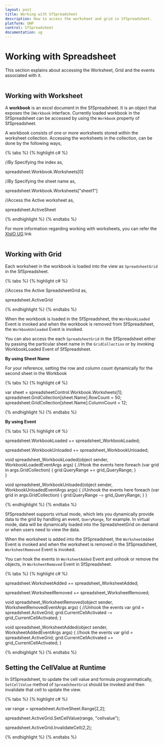 ```yaml
---
layout: post
title: Working with SfSpreadsheet 
description: How to access the worksheet and grid in SfSpreadsheet.
platform: UWP
control: SfSpreadsheet
documentation: ug
---
```


# Working with Spreadsheet
 This section explains about accessing the Worksheet, Grid and the events associated with it.
<br/>
<br/>

## Working with Worksheet

A __workbook__ is an excel document in the SfSpreadsheet. It is an object that exposes the `IWorkbook` interface. Currently loaded workbook in the SfSpreadsheet can be accessed by using the `Workbook` property of SfSpreadsheet.

A workbook consists of one or more worksheets stored within the worksheet collection. Accessing the worksheets in the collection, can be done by the following ways,

{% tabs %}
{% highlight c# %}

//By Specifying the index as,

spreadsheet.Workbook.Worksheets[0]

//By Specifying the sheet name as,

spreadsheet.Workbook.Worksheets["sheet1"]

//Access the Active worksheet as,

spreadsheet.ActiveSheet
      
{% endhighlight %}
{% endtabs %}

For more information regarding working with worksheets, you can refer the [XlsIO UG](http://help.syncfusion.com/file-formats/xlsio/overview) link
<br/>
<br/>

## Working with Grid

Each worksheet in the workbook is loaded into the view as `SpreadsheetGrid` in the SfSpreadsheet.

{% tabs %}
{% highlight c# %}

//Access the Active SpreadsheetGrid as,

spreadsheet.ActiveGrid

{% endhighlight %}
{% endtabs %}

When the workbook is loaded in the SfSpreadsheet, the `WorkbookLoaded` Event is invoked and when the workbook is removed from SfSpreadsheet, the `WorkbookUnloaded` Event is invoked.

You can also access the each `SpreadsheetGrid` in the SfSpreadsheet either by passing the particular sheet name in the `GridCollection` or by invoking WorkbookLoaded Event of SfSpreadsheet. 

**By using Sheet Name**

For your reference, setting the row and column count dynamically for the second sheet in the Workbook

{% tabs %}
{% highlight c# %}

var sheet = spreadsheetControl.Workbook.Worksheets[1];
spreadsheet.GridCollection[sheet.Name].RowCount = 50;
spreadsheet.GridCollection[sheet.Name].ColumnCount = 12;

{% endhighlight %}
{% endtabs %} 

**By using Event**

{% tabs %}
{% highlight c# %}

spreadsheet.WorkbookLoaded += spreadsheet_WorkbookLoaded;

spreadsheet.WorkbookUnloaded += spreadsheet_WorkbookUnloaded;

void spreadsheet_WorkbookLoaded(object sender, WorkbookLoadedEventArgs args)
{
  //Hook the events here
   foreach (var grid in args.GridCollection)
   {
    grid.QueryRange += grid_QueryRange; 
   }      
}

void spreadsheet_WorkbookUnloaded(object sender, WorkbookUnloadedEventArgs args)
{
  //Unhook the events here
   foreach (var grid in args.GridCollection)
   {
    grid.QueryRange -= grid_QueryRange; 
   }
}

{% endhighlight %}
{% endtabs %}

SfSpreadsheet supports virtual mode, which lets you dynamically provide data to the grid by handling an event, `QueryRange`, for example. In virtual mode, data will be dynamically loaded into the SpreadsheetGrid on demand or when users need to view the data.

When the worksheet is added into the SfSpreadsheet, the `WorksheetAdded` Event is invoked and when the worksheet is removed in the SfSpreadsheet, `WorksheetRemoved` Event is invoked.

You can hook the events in `WorksheetAdded` Event and unhook or remove the objects, in `WorksheetRemoved` Event in SfSpreadsheet.

{% tabs %}
{% highlight c# %}

spreadsheet.WorksheetAdded += spreadsheet_WorksheetAdded;

spreadsheet.WorksheetRemoved += spreadsheet_WorksheetRemoved;

void spreadsheet_WorksheetRemoved(object sender, WorksheetRemovedEventArgs args)
{
   //Unhook the events
    var grid = spreadsheet.ActiveGrid;
    grid.CurrentCellActivated -= grid_CurrentCellActivated;
}

void spreadsheet_WorksheetAdded(object sender, WorksheetAddedEventArgs args)
{
   //hook the events
    var grid = spreadsheet.ActiveGrid;
    grid.CurrentCellActivated += grid_CurrentCellActivated;
}

{% endhighlight %}
{% endtabs %}
<br/>

## Setting the CellValue at Runtime

In SfSpreadsheet, to update the cell value and formula programmatically, `SetCellValue` method of `SpreadsheetGrid` should be invoked and then invalidate that cell to update the view.

{% tabs %}
{% highlight c# %}

var range = spreadsheet.ActiveSheet.Range[2,2];

spreadsheet.ActiveGrid.SetCellValue(range, "cellvalue");

spreadsheet.ActiveGrid.InvalidateCell(2,2);

{% endhighlight %}
{% endtabs %}